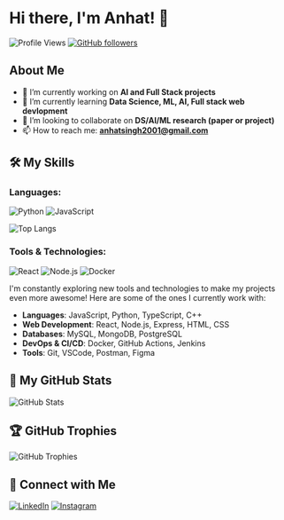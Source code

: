 # Hi there, I'm Anhat! 👋

![Profile Views](https://komarev.com/ghpvc/?username=anhatsingh&style=flat-square&color=blue) 
[![GitHub followers](https://img.shields.io/github/followers/anhatsingh?label=Follow&style=social)](https://github.com/anhatsingh/?tab=followers)

## About Me

- 🔭 I’m currently working on **AI and Full Stack projects**
- 🌱 I’m currently learning **Data Science, ML, AI, Full stack web devlopment**
- 👯 I’m looking to collaborate on **DS/AI/ML research (paper or project)**
- 📫 How to reach me: **anhatsingh2001@gmail.com**

## 🛠️ My Skills

### Languages:
![Python](https://img.shields.io/badge/-Python-3776AB?style=flat&logo=python&logoColor=white) 
![JavaScript](https://img.shields.io/badge/-JavaScript-F7DF1E?style=flat&logo=javascript&logoColor=black) 

![Top Langs](https://github-readme-stats.vercel.app/api/top-langs/?username=anhatsingh&layout=compact&theme=radical)

### Tools & Technologies:
![React](https://img.shields.io/badge/-React-61DAFB?style=flat&logo=react&logoColor=black) 
![Node.js](https://img.shields.io/badge/-Node.js-339933?style=flat&logo=node.js&logoColor=white) 
![Docker](https://img.shields.io/badge/-Docker-2496ED?style=flat&logo=docker&logoColor=white)

I'm constantly exploring new tools and technologies to make my projects even more awesome! Here are some of the ones I currently work with:

- **Languages**: JavaScript, Python, TypeScript, C++
- **Web Development**: React, Node.js, Express, HTML, CSS
- **Databases**: MySQL, MongoDB, PostgreSQL
- **DevOps & CI/CD**: Docker, GitHub Actions, Jenkins
- **Tools**: Git, VSCode, Postman, Figma

## 📂 My GitHub Stats

![GitHub Stats](https://github-readme-stats.vercel.app/api?username=anhatsingh&show_icons=true&hide_title=true&hide=prs&count_private=true&include_all_commits=true&theme=radical)

## 🏆 GitHub Trophies

![GitHub Trophies](https://github-profile-trophy.vercel.app/?username=anhatsingh&theme=algolia)

<!-- ## 🚀 Recent Activity -->

<!--START_SECTION:activity-->
<!-- 1. 🗣 Commented on [Issue](URL_to_issue) in [RepoName](URL_to_repo)
2. 💪 Opened PR [#123](URL_to_pr) in [RepoName](URL_to_repo)
3. 🎉 Merged PR [#123](URL_to_pr) in [RepoName](URL_to_repo)
4. 💬 Discussed [Issue](URL_to_discussion) in [RepoName](URL_to_repo) -->
<!--END_SECTION:activity-->

<!-- ## 🌟 Highlighted Projects -->

<!-- [![Readme Card](https://github-readme-stats.vercel.app/api/pin/?username=anhatsingh&repo=repository-name&theme=tokyonight)](https://github.com/anhatsingh/repository-name) -->
<!-- [![Readme Card](https://github-readme-stats.vercel.app/api/pin/?username=anhatsingh&repo=repository-name&theme=tokyonight)](https://github.com/anhatsingh/repository-name) -->

<!-- ## 🎨 Profile Banner -->

<!-- ![Your Banner Image](URL_of_your_image) -->

## 🔗 Connect with Me

[![LinkedIn](https://img.shields.io/badge/-LinkedIn-0077B5?style=flat&logo=linkedin&logoColor=white)](https://www.linkedin.com/in/anhatsingh)
[![Instagram](https://img.shields.io/badge/-Instagram-E4405F?style=flat&logo=instagram&logoColor=white)](https://www.instagram.com/anhat.singh)

<!-- ## 📧 Latest Blog Posts -->

<!-- BLOG-POST-LIST:START -->
<!-- - [Blog Post Title](URL_to_blog_post)
- [Blog Post Title](URL_to_blog_post)
- [Blog Post Title](URL_to_blog_post) -->
<!-- BLOG-POST-LIST:END -->

